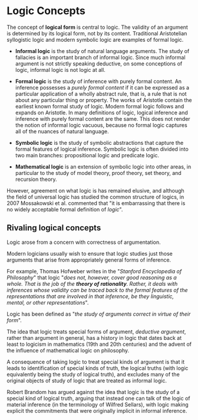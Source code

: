 # Logic Concepts

The concept of __logical form__ is central to logic. The validity of an argument is determined by its logical form, not by its content. Traditional Aristotelian syllogistic logic and modern symbolic logic are examples of formal logic.


* __Informal logic__ is the study of natural language arguments. The study of fallacies is an important branch of informal logic. Since much informal argument is not strictly speaking deductive, on some conceptions of logic, informal logic is not logic at all.

* __Formal logic__ is the study of inference with purely formal content. An inference possesses a _purely formal content_ if it can be expressed as a particular application of a wholly abstract rule, that is, a rule that is not about any particular thing or property. The works of Aristotle contain the earliest known formal study of logic. Modern formal logic follows and expands on Aristotle. In many definitions of logic, logical inference and inference with purely formal content are the same. This does not render the notion of informal logic vacuous, because no formal logic captures all of the nuances of natural language.

* __Symbolic logic__ is the study of symbolic abstractions that capture the formal features of logical inference. Symbolic logic is often divided into two main branches: propositional logic and predicate logic.

* __Mathematical logic__ is an extension of symbolic logic into other areas, in particular to the study of model theory, proof theory, set theory, and recursion theory.

However, agreement on what logic is has remained elusive, and although the field of universal logic has studied the common structure of logics, in 2007 Mossakowski et al. commented that "it is embarrassing that there is no widely acceptable formal definition of _logic_".


## Rivaling logical concepts

Logic arose from a concern with correctness of argumentation.

Modern logicians usually wish to ensure that logic studies just those arguments that arise from appropriately general forms of inference.

For example, Thomas Hofweber writes in the "_Stanford Encyclopedia of Philosophy_" that logic "_does not, however, cover good reasoning as a whole. That is the job of the __theory of rationality__. Rather, it deals with inferences whose validity can be traced back to the formal features of the representations that are involved in that inference, be they linguistic, mental, or other representations_".

Logic has been defined as "_the study of arguments correct in virtue of their form_".

The idea that logic treats special forms of argument, _deductive argument_, rather than argument in general, has a history in logic that dates back at least to logicism in mathematics (19th and 20th centuries) and the advent of the influence of mathematical logic on philosophy.

A consequence of taking logic to treat special kinds of argument is that it leads to identification of special kinds of truth, the logical truths (with logic equivalently being the study of logical truth), and excludes many of the original objects of study of logic that are treated as informal logic.

Robert Brandom has argued against the idea that logic is the study of a special kind of logical truth, arguing that instead one can talk of the logic of material inference (in the terminology of Wilfred Sellars), with logic making explicit the commitments that were originally implicit in informal inference.
